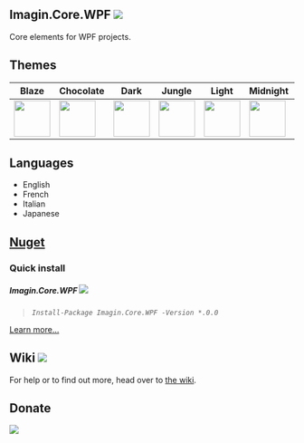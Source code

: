 Imagin.Core.WPF ![](https://img.shields.io/badge/style-7.1-blue.svg?style=flat&label=Version)
---
Core elements for WPF projects.

Themes
---
Blaze | Chocolate | Dark | Jungle | Light | Midnight | Violet |
-|-|-|-|-|-|-|
<img src="https://github.com/imagin-tech/Core/blob/phoenix/Images/Theme-Blaze.png?raw=true" width="64" /> | <img src="https://github.com/imagin-tech/Core/blob/phoenix/Images/Theme-Chocolate.png?raw=true" width="64" /> | <img src="https://github.com/imagin-tech/Core/blob/phoenix/Images/Theme-Dark.png?raw=true" width="64" /> | <img src="https://github.com/imagin-tech/Core/blob/phoenix/Images/Theme-Jungle.png?raw=true" width="64" /> | <img src="https://github.com/imagin-tech/Core/blob/phoenix/Images/Theme-Light.png?raw=true" width="64" /> | <img src="https://github.com/imagin-tech/Core/blob/phoenix/Images/Theme-Midnight.png?raw=true" width="64" /> | <img src="https://github.com/imagin-tech/Core/blob/phoenix/Images/Theme-Violet.png?raw=true" width="64" />

Languages
---
- English
- French
- Italian
- Japanese

[Nuget](https://www.nuget.org/packages/Imagin.Core.WPF/)
---
### Quick install
##### Imagin.Core.WPF ![](https://img.shields.io/badge/style-Coming%20soon!-red.svg?style=flat&label=)
> _`Install-Package Imagin.Core.WPF -Version *.0.0`_

[Learn more...](https://github.com/imagin-tech/Core.WPF/wiki/Getting-Started#install-with-nuget-coming-soon)

Wiki ![](https://img.shields.io/badge/style-Coming%20soon!-red.svg?style=flat&label=)
---
For help or to find out more, head over to [the wiki](https://github.com/imagin-tech/Core.WPF/wiki/Getting-Started).

Donate
---
[![](https://www.paypalobjects.com/en_US/i/btn/btn_donateCC_LG.gif)](https://www.paypal.com/cgi-bin/webscr?cmd=_s-xclick&hosted_button_id=AJJG6PWLBYQNG)